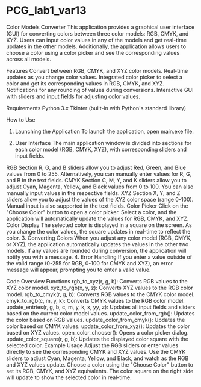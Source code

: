 # PCG_lab1_var13
Color Models Converter
This application provides a graphical user interface (GUI) for converting colors between three color models: RGB, CMYK, and XYZ. Users can input color values in any of the models and get real-time updates in the other models. Additionally, the application allows users to choose a color using a color picker and see the corresponding values across all models.

Features
Convert between RGB, CMYK, and XYZ color models.
Real-time updates as you change color values.
Integrated color picker to select a color and get its corresponding values in RGB, CMYK, and XYZ.
Notifications for any rounding of values during conversions.
Interactive GUI with sliders and input fields for adjusting color values.

Requirements
Python 3.x
Tkinter (built-in with Python's standard library)

How to Use
1. Launching the Application
To launch the application, open main.exe file.

2. User Interface
The main application window is divided into sections for each color model (RGB, CMYK, XYZ), with corresponding sliders and input fields.

RGB Section
R, G, and B sliders allow you to adjust Red, Green, and Blue values from 0 to 255.
Alternatively, you can manually enter values for R, G, and B in the text fields.
CMYK Section
C, M, Y, and K sliders allow you to adjust Cyan, Magenta, Yellow, and Black values from 0 to 100.
You can also manually input values in the respective fields.
XYZ Section
X, Y, and Z sliders allow you to adjust the values of the XYZ color space (range 0-100).
Manual input is also supported in the text fields.
Color Picker
Click on the "Choose Color" button to open a color picker.
Select a color, and the application will automatically update the values for RGB, CMYK, and XYZ.
Color Display
The selected color is displayed in a square on the screen. As you change the color values, the square updates in real-time to reflect the color.
3. Converting Colors
When you adjust any color model (RGB, CMYK, or XYZ), the application automatically updates the values in the other two models.
If any values are rounded during conversion, the application will notify you with a message.
4. Error Handling
If you enter a value outside of the valid range (0-255 for RGB, 0-100 for CMYK and XYZ), an error message will appear, prompting you to enter a valid value.

Code Overview
Functions
rgb_to_xyz(r, g, b): Converts RGB values to the XYZ color model.
xyz_to_rgb(x, y, z): Converts XYZ values to the RGB color model.
rgb_to_cmyk(r, g, b): Converts RGB values to the CMYK color model.
cmyk_to_rgb(c, m, y, k): Converts CMYK values to the RGB color model.
update_entries(r, g, b, c, m, y, k, x, yy, z): Updates all input fields and sliders based on the current color model values.
update_color_from_rgb(): Updates the color based on RGB values.
update_color_from_cmyk(): Updates the color based on CMYK values.
update_color_from_xyz(): Updates the color based on XYZ values.
open_color_chooser(): Opens a color picker dialog.
update_color_square(r, g, b): Updates the displayed color square with the selected color.
Example Usage
Adjust the RGB sliders or enter values directly to see the corresponding CMYK and XYZ values.
Use the CMYK sliders to adjust Cyan, Magenta, Yellow, and Black, and watch as the RGB and XYZ values update.
Choose a color using the "Choose Color" button to set its RGB, CMYK, and XYZ equivalents.
The color square on the right side will update to show the selected color in real-time.

